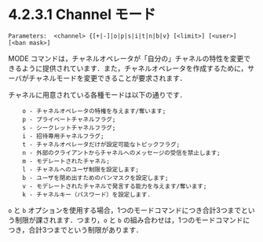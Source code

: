 # 4.2.3.1 Channel モード

```
Parameters:  <channel> {[+|-]|o|p|s|i|t|n|b|v} [<limit>] [<user>] [<ban mask>]
```

MODE コマンドは，チャネルオペレータが「自分の」チャネルの特性を変更できるように提供されています．また，チャネルオペレータを作成するために，サーバがチャネルモードを変更できることが要求されます．

チャネルに用意されている各種モードは以下の通りです．

```
    o - チャネルオペレータの特権を与えます/奪います;
    p - プライベートチャネルフラグ;
    s - シークレットチャネルフラグ;
    i - 招待専用チャネルフラグ;
    t - チャネルオペレータだけが設定可能なトピックフラグ;
    n - 外部のクライアントからチャネルへのメッセージの受信を禁止します;
    m - モデレートされたチャネル;
    l - チャネルへのユーザ制限を設定します;
    b - ユーザを閉め出すためのバンマスクを設定します;
    v - モデレートされたチャネルで発言する能力を与えます/奪います;
    k - チャネルキー（パスワード）を設定します.
```

`o` と `b` オプションを使用する場合，1つのモードコマンドにつき合計3つまでという制限が課されます．つまり，`o` と `b` の組み合わせは，1つのモードコマンドにつき，合計3つまでという制限があります．
